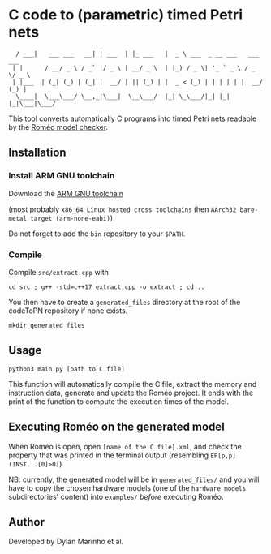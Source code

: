 # C code to (parametric) timed Petri nets

```____                 _        _          ____
  / ___|   ___ ___   __| | ___  | |_ ___   |  _ \ ___  _ __ ___   ___  ___
 | |      / __/ _ \ / _` |/ _ \ | __/ _ \  | |_) / _ \| '_ ` _ \ / _ \/ _ \
 | |___  | (_| (_) | (_| |  __/ | || (_) | |  _ < (_) | | | | | |  __/ (_) |
  \____|  \___\___/ \__,_|\___|  \__\___/  |_| \_\___/|_| |_| |_|\___|\___/
```

This tool converts automatically C programs into timed Petri nets readable by the [Roméo model checker](https://romeo.ls2n.fr/).

## Installation

### Install ARM GNU toolchain
Download the [ARM GNU toolchain](https://developer.arm.com/downloads/-/arm-gnu-toolchain-downloads)

(most probably `x86_64 Linux hosted cross toolchains` then `AArch32 bare-metal target (arm-none-eabi)`)

Do not forget to add the `bin` repository to your `$PATH`.

### Compile
Compile `src/extract.cpp` with
```
cd src ; g++ -std=c++17 extract.cpp -o extract ; cd ..
```

You then have to create a `generated_files` directory at the root of the codeToPN repository if none exists.
```
mkdir generated_files
```

## Usage
```
python3 main.py [path to C file]
```

This function will automatically compile the C file, extract the memory and instruction data, generate and update the Roméo project.
It ends with the print of the function to compute the execution times of the model.

## Executing Roméo on the generated model
When Roméo is open, open `[name of the C file].xml`, and check the property that was printed in the terminal output (resembling `EF[p,p](INST...[0]>0)`)

NB: currently, the generated model will be in `generated_files/` and you will have to copy the chosen hardware models (one of the `hardware_models` subdirectories' content) into `examples/` *before* executing Roméo.

## Author
Developed by Dylan Marinho et al.
